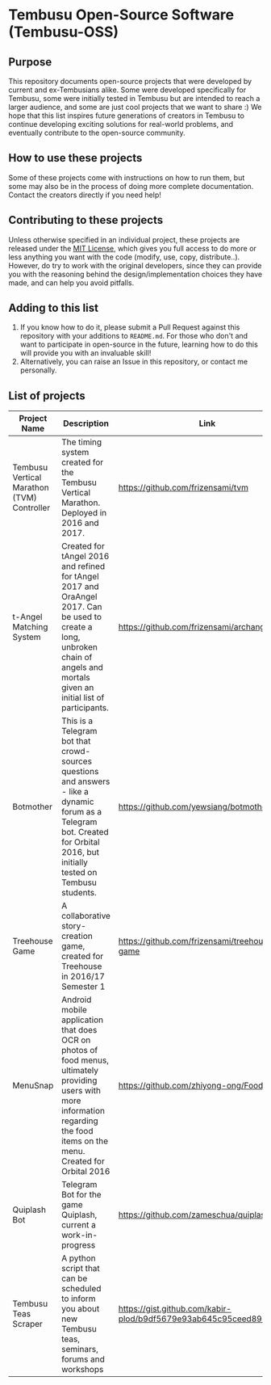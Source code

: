 # Tembusu Open-Source Software (Tembusu-OSS)

## Purpose
This repository documents open-source projects that were developed by current and ex-Tembusians alike. Some were developed specifically for Tembusu, some were initially tested in Tembusu but are intended to reach a larger audience, and some are just cool projects that we want to share :) We hope that this list inspires future generations of creators in Tembusu to continue developing exciting solutions for real-world problems, and eventually contribute to the open-source community. 

## How to use these projects
Some of these projects come with instructions on how to run them, but some may also be in the process of doing more complete documentation. Contact the creators directly if you need help! 

## Contributing to these projects
Unless otherwise specified in an individual project, these projects are released under the [MIT License](https://opensource.org/licenses/MIT), which gives you full access to do more or less anything you want with the code (modify, use, copy, distribute..). However, do try to work with the original developers, since they can provide you with the reasoning behind the design/implementation choices they have made, and can help you avoid pitfalls. 

## Adding to this list
1. If you know how to do it, please submit a Pull Request against this repository with your additions to `README.md`. For those who don't and want to participate in open-source in the future, learning how to do this will provide you with an invaluable skill!
2. Alternatively, you can raise an Issue in this repository, or contact me personally. 

## List of projects
| Project Name | Description | Link |
| --- | --- | --- |
| Tembusu Vertical Marathon (TVM) Controller | The timing system created for the Tembusu Vertical Marathon. Deployed in 2016 and 2017. | https://github.com/frizensami/tvm |
| t-Angel Matching System | Created for tAngel 2016 and refined for tAngel 2017 and OraAngel 2017. Can be used to create a long, unbroken chain of angels and mortals given an initial list of participants. | https://github.com/frizensami/archangel |
| Botmother | This is a Telegram bot that crowd-sources questions and answers - like a dynamic forum as a Telegram bot. Created for Orbital 2016, but initially tested on Tembusu students. | https://github.com/yewsiang/botmother |
| Treehouse Game | A collaborative story-creation game, created for Treehouse in 2016/17 Semester 1 | https://github.com/frizensami/treehouse-game |
| MenuSnap | Android mobile application that does OCR on photos of food menus, ultimately providing users with more information regarding the food items on the menu. Created for Orbital 2016 | https://github.com/zhiyong-ong/Food_Search |
| Quiplash Bot | Telegram Bot for the game Quiplash, current a work-in-progress | https://github.com/zameschua/quiplash_bot |
| Tembusu Teas Scraper | A python script that can be scheduled to inform you about new Tembusu teas, seminars, forums and workshops | https://gist.github.com/kabir-plod/b9df5679e93ab645c95ceed8967d527f |

